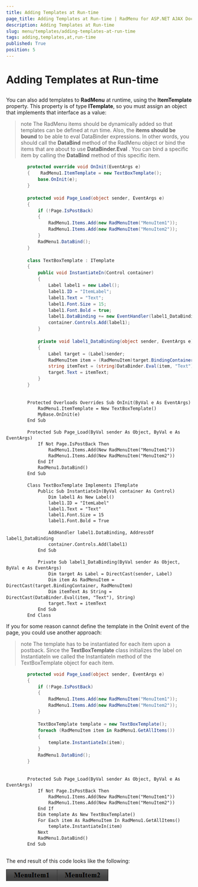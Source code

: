 ```yaml
---
title: Adding Templates at Run-time
page_title: Adding Templates at Run-time | RadMenu for ASP.NET AJAX Documentation
description: Adding Templates at Run-time
slug: menu/templates/adding-templates-at-run-time
tags: adding,templates,at,run-time
published: True
position: 5
---
```


# Adding Templates at Run-time



## 

You can also add templates to **RadMenu** at runtime, using the **ItemTemplate** property. This property is of type **ITemplate**, so you must assign an object that implements that interface as a value:



>note The RadMenu items should be dynamically added so that templates can be defined at run time.
>Also, the **items should be bound** to be able to eval DataBinder expressions. In other words, you should call the **DataBind** method of the RadMenu object or bind the items that are about to use **DataBinder.Eval** . You can bind a specific item by calling the **DataBind** method of this specific item.
>




````C#
	    protected override void OnInit(EventArgs e)
	    {    RadMenu1.ItemTemplate = new TextBoxTemplate();    
	        base.OnInit(e);
	    }
	
	    protected void Page_Load(object sender, EventArgs e)
	    {    
	        if (!Page.IsPostBack)
	        {        
	            RadMenu1.Items.Add(new RadMenuItem("MenuItem1"));
	            RadMenu1.Items.Add(new RadMenuItem("MenuItem2"));
	        }    
	        RadMenu1.DataBind();
	    }
	
	    class TextBoxTemplate : ITemplate
	    {    
	        public void InstantiateIn(Control container)    
	        {        
	            Label label1 = new Label();
	            label1.ID = "ItemLabel";
	            label1.Text = "Text";
	            label1.Font.Size = 15;
	            label1.Font.Bold = true;
	            label1.DataBinding += new EventHandler(label1_DataBinding);
	            container.Controls.Add(label1);
	        }    
	        
	        private void label1_DataBinding(object sender, EventArgs e)
	        {        
	            Label target = (Label)sender;
	            RadMenuItem item = (RadMenuItem)target.BindingContainer;
	            string itemText = (string)DataBinder.Eval(item, "Text");
	            target.Text = itemText;
	        }
	    }
	    			
````
````VB.NET
	    Protected Overloads Overrides Sub OnInit(ByVal e As EventArgs)
	        RadMenu1.ItemTemplate = New TextBoxTemplate()
	        MyBase.OnInit(e)
	    End Sub
	
	    Protected Sub Page_Load(ByVal sender As Object, ByVal e As EventArgs)
	        If Not Page.IsPostBack Then
	            RadMenu1.Items.Add(New RadMenuItem("MenuItem1"))
	            RadMenu1.Items.Add(New RadMenuItem("MenuItem2"))
	        End If
	        RadMenu1.DataBind()
	    End Sub
	
	    Class TextBoxTemplate Implements ITemplate 
	        Public Sub InstantiateIn(ByVal container As Control)
	            Dim label1 As New Label()
	            label1.ID = "ItemLabel"
	            label1.Text = "Text"
	            label1.Font.Size = 15
	            label1.Font.Bold = True
	
	            AddHandler label1.DataBinding, AddressOf label1_DataBinding
	            container.Controls.Add(label1)
	        End Sub
	
	        Private Sub label1_DataBinding(ByVal sender As Object, ByVal e As EventArgs)
	            Dim target As Label = DirectCast(sender, Label)
	            Dim item As RadMenuItem = DirectCast(target.BindingContainer, RadMenuItem)
	            Dim itemText As String = DirectCast(DataBinder.Eval(item, "Text"), String)
	            target.Text = itemText
	        End Sub
	    End Class
````


If you for some reason cannot define the template in the OnInit event of the page, you could use another approach:



>note The template has to be instantiated for each item upon a postback. Since the **TextBoxTemplate** class initializes the label on InstantiateIn we called the InstantiateIn method of the TextBoxTemplate object for each item.
>




````C#
	    protected void Page_Load(object sender, EventArgs e)
	    {    
	        if (!Page.IsPostBack)    
	        {        
	            RadMenu1.Items.Add(new RadMenuItem("MenuItem1"));
	            RadMenu1.Items.Add(new RadMenuItem("MenuItem2"));
	        }        
	        
	        TextBoxTemplate template = new TextBoxTemplate();
	        foreach (RadMenuItem item in RadMenu1.GetAllItems())
	        {        
	            template.InstantiateIn(item);
	        }
	        RadMenu1.DataBind();
	    }
	    			
````
````VB.NET
	    Protected Sub Page_Load(ByVal sender As Object, ByVal e As EventArgs)
	        If Not Page.IsPostBack Then
	            RadMenu1.Items.Add(New RadMenuItem("MenuItem1"))
	            RadMenu1.Items.Add(New RadMenuItem("MenuItem2"))
	        End If
	        Dim template As New TextBoxTemplate()
	        For Each item As RadMenuItem In RadMenu1.GetAllItems()
	            template.InstantiateIn(item)
	        Next
	        RadMenu1.DataBind()
	    End Sub
	
````


The end result of this code looks like the following:

![RadMenu Dynamic Template](images/menu_dynamictemplates.gif)
